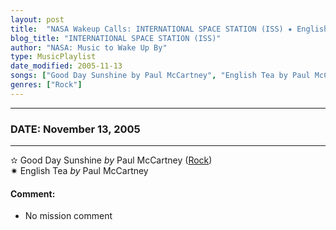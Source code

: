 ```yaml
---
layout: post
title:  "NASA Wakeup Calls: INTERNATIONAL SPACE STATION (ISS) ✷ English Tea by Paul McCartney ✺ November 13, 2005"
blog_title: "INTERNATIONAL SPACE STATION (ISS)"
author: "NASA: Music to Wake Up By"
type: MusicPlaylist
date_modified: 2005-11-13
songs: ["Good Day Sunshine by Paul McCartney", "English Tea by Paul McCartney"]
genres: ["Rock"]
---
```


----
### DATE: November 13, 2005
----
✫ Good Day Sunshine *by* Paul McCartney ([Rock](https://www.discogs.com/genre/Rock)) <a target="blank_" href="https://www.discogs.com/Paul-McCartney-Birthday-Good-Day-Sunshine/release/2344380">
    <i class="fas fa-compact-disc"
       title="Discogs entry for this song"
       alt="Discogs entry for this song"
       style="font-size: 1.1em;"></i></a>
      &nbsp;<br />
✷ English Tea *by* Paul McCartney  

#### Comment:
* No mission comment



<br/>
<center>
	<a target="_blank"
	   href="https://twitter.com/intent/tweet?hashtags=Space,NASA,Playlist,NASAWakeupCalls,SpaceProgram&text=🚀 {{ page.author}}, {{ page.title }}. {{ site.url }}{{ page.url }}&via=nasawakeupcalls"><i class="fab fa-twitter" title="Tweet this page" alt="Tweet this page" style="font-size: 1.3em;"></i></a>
	&nbsp; 	<i class="fas fa-user-astronaut" style="font-size: 1.5em;"></i> &nbsp;
    <a id="custom_amazon_link"
       type="amzn" search="#"
       category="popular music">
    <i class="fab fa-amazon" style="font-size: 1.3em;"></i></a>
</center>

<!-- Randomly resolve an individual entry from a song array -->
<script src="/assets/javascript/seedrandom.min.js"></script>
<script>
  var wake_me_up = ["Good Day Sunshine by Paul McCartney", "English Tea by Paul McCartney"];
  var prng = new Math.seedrandom();
  function randomSong() {
    song = wake_me_up[Math.floor(Math.random() * wake_me_up.length)];
    var amazon_link = document.getElementById("custom_amazon_link");
    amazon_link.setAttribute("search", song);
  }
  window.onload = randomSong();
</script>
